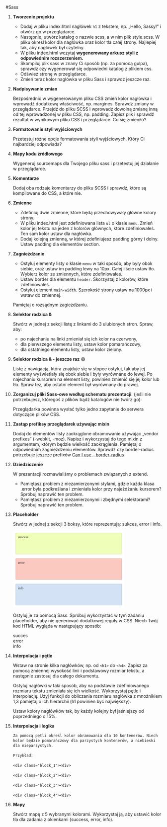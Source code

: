 #Sass

1. **Tworzenie projektu**

	* Dodaj w pliku index.html nagłówek ```h1``` z tekstem, np.  „Hello, Sassy!” i otwórz go w przeglądarce.
	* Następnie, utwórz katalog o nazwie scss, a w nim plik style.scss.  W pliku określ kolor dla nagłówka oraz kolor tła całej strony. Najlepiej tak, aby nagłówek był czytelny.
	* W pliku index.html wczytaj **wygenerowany arkusz styli z odpowiednim rozszerzeniem.**
	* Skompiluj plik sass w znany Ci sposób (np. za pomocą gulpa), sprawdź czy wygenerował się odpowiedni katalog z plikiem css.
	* Odśwież stronę w przeglądarce.
	* Zmień teraz kolor nagłówka w pliku Sass i sprawdź jeszcze raz.

2. **Nadpisywanie zmian**

	Bezpośrednio w wygenerowanym pliku CSS zmień kolor nagłówka i wprowadź dodatkową właściwość, np. margines. Sprawdź zmiany w przeglądarce. Przejdź do pliku SCSS i wprowadź dowolną zmianę inną od tej wprowadzonej w pliku CSS, np. padding. Zapisz plik i sprawdź rezultat w wynikowym pliku CSS i przeglądarce. Co się zmieniło?

3. **Formatowanie styli wyjściowych**

	Przetestuj różne opcje formatowania styli wyjściowych. Który Ci najbardziej odpowiada?

4. **Mapy kodu źródłowego**

	Wygeneruj sourcemaps dla Twojego pliku sass i przetestuj jej działanie w przeglądarce.

5. **Komentarze**

	Dodaj oba rodzaje komentarzy do pliku SCSS i sprawdź, które są kompilowane do CSS, a które nie.

6. **Zmienne**

	* Zdefiniuj dwie zmienne, które będą przechowywały główne kolory strony.
	* W pliku index.html jest zdefiniowana lista ```ul``` o klasie ```menu```. Zmień kolor jej tekstu na jeden z kolorów głównych, które zdefiniowałeś. Ten sam kolor ustaw dla nagłówka.
	* Dodaj kolejną zmienną, w której zdefiniujesz padding górny i dolny. Ustaw padding dla elementów section.

7. **Zagnieżdżanie**

	* Ostyluj elementy listy o klasie ```menu``` w taki sposób, aby były obok siebie, oraz ustaw im padding lewy na 10px. Całej liście ustaw tło. Wybierz kolor ze zmiennych, które zdefiniowałeś.
	* Ustaw border dla elementu ```header```. Skorzystaj z kolorów, które zdefiniowałeś.
	* Ostyluj element ```main-width```. Szerokość strony ustaw na 1000px i wstaw do zmiennej.

	Pamiętaj o rozsądnym zagieżdżaniu.

8. **Selektor rodzica &**

	Stwórz w jednej z sekcji listę z linkami do 3 ulubionych stron. Spraw, aby:
	* po najechaniu na linki zmieniał się ich kolor na czerwony,
	* dla pierwszego elementu listy, ustaw kolor pomarańczowy,
	* dla ostatniego elementu listy, ustaw kolor zielony.

9. **Selektor rodzica & - jeszcze raz** :smile:

	Listę z nawigacją, która znajduje się w stopce ostyluj, tak aby jej elementy wyświetlały się obok siebie i były wyrównane do lewej.
	Po najechaniu kursorem na element listy, powinien zmienić się jej kolor lub tło. Spraw też, aby ostatni element był wyrównany do prawej.

10. **Zorganizuj pliki Sass-owe według schematu prezentacji**: (jeśli nie potrzebujesz, któregoś z plików bądź katalogów nie twórz go):

	Przeglądarka powinna wysłać tylko jedno zapytanie do serwera dotyczące plików CSS.

11. **Zastąp prefiksy przeglądarek używając mixin**

	Dodaj do elementów listy zaokrąglone obramowanie używając „vendor prefixes” (-webkit, -moz). Napisz i wykorzystaj do tego mixin z argumentem, którym będzie wielkość zaokrąglenia. Pamiętaj o odpowiednim zagnieżdżeniu elementów.
	Sprawdź czy border-radius potrzebuje jeszcze prefixów [Can I use - border-radius](http://caniuse.com/#search=border-radius)

12. **Dziedziczenie**

	W prezentacji rozmawialiśmy o problemach związanych z extend.
	* Pamiętasz problem z niezamierzonymi stylami, gdzie każda klasa .error była podkreślana i zmieniała kolor przy najeżdżaniu kursorem? Spróbuj naprawić ten problem.
	* Pamiętasz problem z niezamierzonymi i zbędnymi selektorami? Spróbuj naprawić ten problem.

13. **Placeholder**

	Stwórz w jednej z sekcji 3 boksy, które reprezentują: sukces, error i info.

	![Placeholder](images/placeholder.jpg)

	Ostyluj je za pomocą Sass. Spróbuj wykorzystać w tym zadaniu placeholder, aby nie generować dodatkowej reguły w CSS. Niech Twój kod HTML wygląda w następujący sposób:

	<div class="success"> succes </div>

	<div class="error"> error </div>

	<div class="info"> info </div>


14. **Interpolacja i pętle**

	Wstaw na stronie kilka nagłówków, np. od ```<h1>``` do ```<h4>```. Zapisz za pomocą zmiennej wysokość linii i podstawowy rozmiar tekstu, a następnie zastosuj dla całego dokumentu.

	Ostyluj nagłówki w taki sposób, aby na podstawie zdefiniowanego rozmiaru tekstu zmieniała się ich wielkość. Wykorzystaj pętle i interpolację.
	Użyj funkcji do obliczania rozmiaru nagłówka z mnożnikiem 1,3 pamiętaj o ich hierarchii (h1 powinien być największy).

	Ustaw kolory nagłówków tak, by każdy kolejny był jaśniejszy od poprzedniego o 15%.


15. **Interpolacja i logika**


		Za pomocą pętli określ kolor obramowania dla 10 kontenerów. Niech kolor będzie pomarańczowy dla parzystych kontenerów, a niebieski dla nieparzystych.

		Przykład:

		<div class="block_1"><div>

		<div class="block_2"><div>

		<div class="block_3"><div>

		<div class="block_4"><div>

16. **Mapy**

	Stwórz mapę z 5 wybranymi kolorami. Wykorzystaj ją, aby ustawić kolor tła dla zadania z okienkami (success, error, info).

